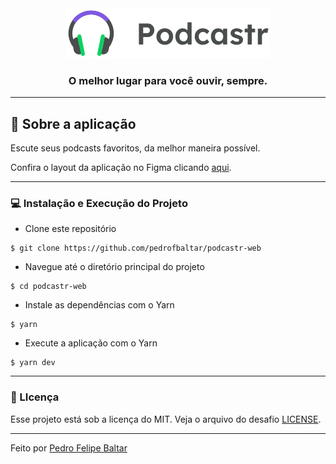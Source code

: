 <div align="center">
  <img src="/public/logo.svg">
</div>

<h3 align="center">
  O melhor lugar para você ouvir, sempre.
</h3>

---

## 🚀 Sobre a aplicação

Escute seus podcasts favoritos, da melhor maneira possível.

Confira o layout da aplicação no Figma clicando [aqui](https://www.figma.com/file/e0UAjVKxFRkWHJbQgU1Xx3/Podcastr-(Copy)?node-id=160%3A2761).

---

### 💻 Instalação e Execução do Projeto

- Clone este repositório

```
$ git clone https://github.com/pedrofbaltar/podcastr-web
```

- Navegue até o diretório principal do projeto

```
$ cd podcastr-web
```

- Instale as dependências com o Yarn

```
$ yarn
```

- Execute a aplicação com o Yarn

```
$ yarn dev
```

---

### 📜 LIcença

Esse projeto está sob a licença do MIT. Veja o arquivo do desafio [LICENSE](LICENSE).

---

Feito por <a href="https://www.linkedin.com/in/pedro-felipe-baltar-2a26a31ab/">Pedro Felipe Baltar</a>
